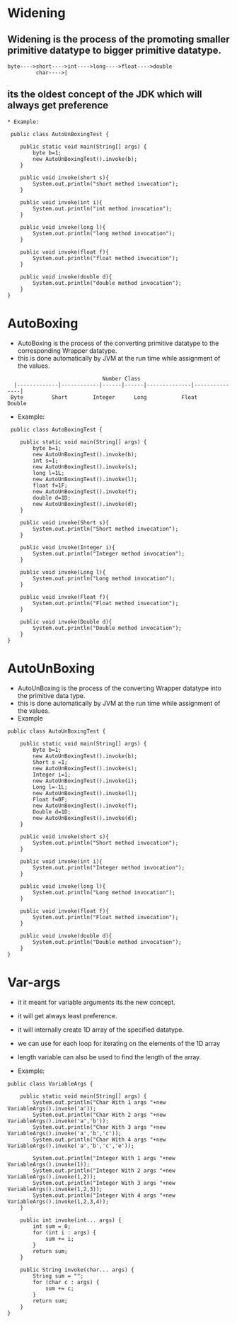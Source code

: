 
# Widening

##  Widening is the process of the promoting smaller primitive datatype to bigger primitive datatype.
```
byte---->short---->int---->long---->float---->double
         char---->|
```         
## its the oldest concept of the JDK which will always get preference
```
* Example:
    	
 public class AutoUnBoxingTest {

    public static void main(String[] args) {
        byte b=1;
        new AutoUnBoxingTest().invoke(b);
    }

    public void invoke(short s){
        System.out.println("short method invocation");
    }

    public void invoke(int i){
        System.out.println("int method invocation");
    }

    public void invoke(long l){
        System.out.println("long method invocation");
    }

    public void invoke(float f){
        System.out.println("float method invocation");
    }

    public void invoke(double d){
        System.out.println("double method invocation");
    }
}
```



# AutoBoxing

* AutoBoxing is the process of the converting primitive datatype to the corresponding Wrapper datatype.
* this is done automatically by JVM at the run time while assignment of the values.
```
                              Number Class
  |-------------|------------|------|------|--------------|---------------|
 Byte         Short        Integer      Long           Float          Double 
```

* Example:
```
 public class AutoBoxingTest {

    public static void main(String[] args) {
		byte b=1;
		new AutoUnBoxingTest().invoke(b);
        int s=1;
        new AutoUnBoxingTest().invoke(s);
		long l=1L;
		new AutoUnBoxingTest().invoke(l);
		float f=1F;
		new AutoUnBoxingTest().invoke(f);
		double d=1D;
		new AutoUnBoxingTest().invoke(d);
    }

    public void invoke(Short s){
        System.out.println("Short method invocation");
    }

    public void invoke(Integer i){
        System.out.println("Integer method invocation");
    }

    public void invoke(Long l){
        System.out.println("Long method invocation");
    }

    public void invoke(Float f){
        System.out.println("Float method invocation");
    }

    public void invoke(Double d){
        System.out.println("Double method invocation");
    }
}
```


# AutoUnBoxing

* AutoUnBoxing is the process of the converting Wrapper datatype into the primitive data type.
* this is done automatically by JVM at the run time while assignment of the values.
* Example
```    
public class AutoUnBoxingTest {

    public static void main(String[] args) {
        Byte b=1;
        new AutoUnBoxingTest().invoke(b);
        Short s =1;
        new AutoUnBoxingTest().invoke(s);
        Integer i=1;
        new AutoUnBoxingTest().invoke(i);
        Long l=-1L;
        new AutoUnBoxingTest().invoke(l);
        Float f=0F;
        new AutoUnBoxingTest().invoke(f);
        Double d=1D;
        new AutoUnBoxingTest().invoke(d);
    }

    public void invoke(short s){
        System.out.println("Short method invocation");
    }

    public void invoke(int i){
        System.out.println("Integer method invocation");
    }

    public void invoke(long l){
        System.out.println("Long method invocation");
    }

    public void invoke(float f){
        System.out.println("Float method invocation");
    }

    public void invoke(double d){
        System.out.println("Double method invocation");
    }
}
```


# Var-args

* it it meant for variable arguments its the new concept.
* it will get always least preference.
* it will internally create 1D array of the specified datatype.
* we can use for each loop for iterating on the elements of the 1D array 
* length variable can also be used to find the length of the array.

* Example:
```
public class VariableArgs {

    public static void main(String[] args) {
        System.out.println("Char With 1 args "+new VariableArgs().invoke('a'));
        System.out.println("Char With 2 args "+new VariableArgs().invoke('a','b'));
        System.out.println("Char With 3 args "+new VariableArgs().invoke('a','b','c'));
        System.out.println("Char With 4 args "+new VariableArgs().invoke('a','b','c','e'));

        System.out.println("Integer With 1 args "+new VariableArgs().invoke(1));
        System.out.println("Integer With 2 args "+new VariableArgs().invoke(1,2));
        System.out.println("Integer With 3 args "+new VariableArgs().invoke(1,2,3));
        System.out.println("Integer With 4 args "+new VariableArgs().invoke(1,2,3,4));
    }

    public int invoke(int... args) {
        int sum = 0;
        for (int i : args) {
            sum += i;
        }
        return sum;
    }

    public String invoke(char... args) {
        String sum = "";
        for (char c : args) {
            sum += c;
        }
        return sum;
    }
}
```

